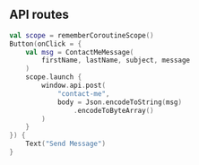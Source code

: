 ## API routes

```kotlin 0|3-5|6-12 <hide-vertical-scrollbar> [api-frontend]
val scope = rememberCoroutineScope()
Button(onClick = {
    val msg = ContactMeMessage(
        firstName, lastName, subject, message
    )
    scope.launch {
        window.api.post(
            "contact-me",
            body = Json.encodeToString(msg)
                .encodeToByteArray()
        )
    }
}) {
    Text("Send Message")
}
```
